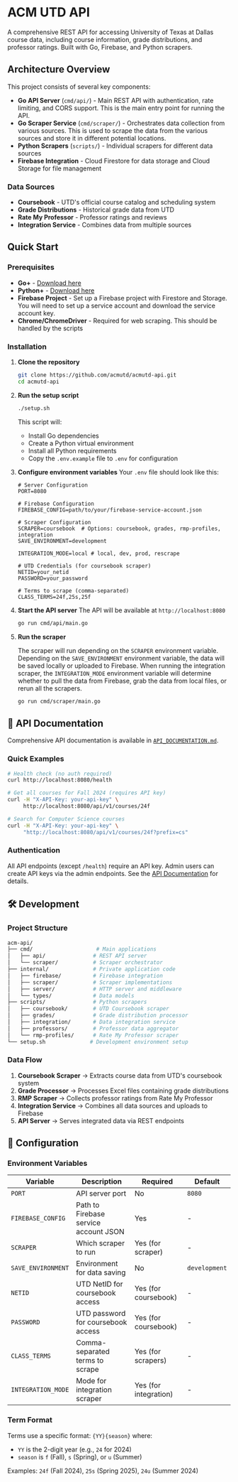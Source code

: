 # ACM UTD API

A comprehensive REST API for accessing University of Texas at Dallas course data, including course information, grade distributions, and professor ratings. Built with Go, Firebase, and Python scrapers.

## Architecture Overview

This project consists of several key components:

- **Go API Server** (`cmd/api/`) - Main REST API with authentication, rate limiting, and CORS support. This is the main entry point for running the API.
- **Go Scraper Service** (`cmd/scraper/`) - Orchestrates data collection from various sources. This is used to scrape the data from the various sources and store it in different potential locations.
- **Python Scrapers** (`scripts/`) - Individual scrapers for different data sources
- **Firebase Integration** - Cloud Firestore for data storage and Cloud Storage for file management

### Data Sources

- **Coursebook** - UTD's official course catalog and scheduling system
- **Grade Distributions** - Historical grade data from UTD
- **Rate My Professor** - Professor ratings and reviews
- **Integration Service** - Combines data from multiple sources

## Quick Start

### Prerequisites

- **Go+** - [Download here](https://golang.org/dl/)
- **Python+** - [Download here](https://www.python.org/downloads/)
- **Firebase Project** - Set up a Firebase project with Firestore and Storage. You will need to set up a service account and download the service account key.
- **Chrome/ChromeDriver** - Required for web scraping. This should be handled by the scripts

### Installation

1. **Clone the repository**

   ```bash
   git clone https://github.com/acmutd/acmutd-api.git
   cd acmutd-api
   ```

2. **Run the setup script**

   ```bash
   ./setup.sh
   ```

   This script will:
   - Install Go dependencies
   - Create a Python virtual environment
   - Install all Python requirements
   - Copy the `.env.example` file to `.env` for configuration

3. **Configure environment variables**
  Your `.env` file should look like this:

   ```env
   # Server Configuration
   PORT=8080

   # Firebase Configuration
   FIREBASE_CONFIG=path/to/your/firebase-service-account.json

   # Scraper Configuration
   SCRAPER=coursebook  # Options: coursebook, grades, rmp-profiles, integration
   SAVE_ENVIRONMENT=development

   INTEGRATION_MODE=local # local, dev, prod, rescrape

   # UTD Credentials (for coursebook scraper)
   NETID=your_netid
   PASSWORD=your_password

   # Terms to scrape (comma-separated)
   CLASS_TERMS=24f,25s,25f
   ```

4. **Start the API server**
The API will be available at `http://localhost:8080`

   ```bash
   go run cmd/api/main.go
   ```

5. **Run the scraper**

    The scraper will run depending on the `SCRAPER` environment variable.
    Depending on the `SAVE_ENVIRONMENT` environment variable, the data will be saved locally or uploaded to Firebase.
    When running the integration scraper, the `INTEGRATION_MODE` environment variable will determine whether to pull the data from Firebase, grab the data from local files, or rerun all the scrapers.

   ```bash
   go run cmd/scraper/main.go
   ```

## 📖 API Documentation

Comprehensive API documentation is available in [`API_DOCUMENTATION.md`](./API_DOCUMENTATION.md).

### Quick Examples

```bash
# Health check (no auth required)
curl http://localhost:8080/health

# Get all courses for Fall 2024 (requires API key)
curl -H "X-API-Key: your-api-key" \
     http://localhost:8080/api/v1/courses/24f

# Search for Computer Science courses
curl -H "X-API-Key: your-api-key" \
     "http://localhost:8080/api/v1/courses/24f?prefix=cs"
```

### Authentication

All API endpoints (except `/health`) require an API key. Admin users can create API keys via the admin endpoints. See the [API Documentation](./API_DOCUMENTATION.md) for details.

## 🛠️ Development

### Project Structure

```bash
acm-api/
├── cmd/                    # Main applications
│   ├── api/               # REST API server
│   └── scraper/           # Scraper orchestrator
├── internal/              # Private application code
│   ├── firebase/          # Firebase integration
│   ├── scraper/           # Scraper implementations
│   ├── server/            # HTTP server and middleware
│   └── types/             # Data models
├── scripts/               # Python scrapers
│   ├── coursebook/        # UTD Coursebook scraper
│   ├── grades/            # Grade distribution processor
│   ├── integration/       # Data integration service
│   ├── professors/        # Professor data aggregator
│   └── rmp-profiles/      # Rate My Professor scraper
└── setup.sh              # Development environment setup
```

### Data Flow

1. **Coursebook Scraper** → Extracts course data from UTD's coursebook system
2. **Grade Processor** → Processes Excel files containing grade distributions
3. **RMP Scraper** → Collects professor ratings from Rate My Professor
4. **Integration Service** → Combines all data sources and uploads to Firebase
5. **API Server** → Serves integrated data via REST endpoints

## 🔧 Configuration

### Environment Variables

| Variable | Description | Required | Default |
|----------|-------------|----------|---------|
| `PORT` | API server port | No | `8080` |
| `FIREBASE_CONFIG` | Path to Firebase service account JSON | Yes | - |
| `SCRAPER` | Which scraper to run | Yes (for scraper) | - |
| `SAVE_ENVIRONMENT` | Environment for data saving | No | `development` |
| `NETID` | UTD NetID for coursebook access | Yes (for coursebook) | - |
| `PASSWORD` | UTD password for coursebook access | Yes (for coursebook) | - |
| `CLASS_TERMS` | Comma-separated terms to scrape | Yes (for scrapers) | - |
| `INTEGRATION_MODE` | Mode for integration scraper | Yes (for integration) | - |

### Term Format

Terms use a specific format: `{YY}{season}` where:

- `YY` is the 2-digit year (e.g., `24` for 2024)
- `season` is `f` (Fall), `s` (Spring), or `u` (Summer)

Examples: `24f` (Fall 2024), `25s` (Spring 2025), `24u` (Summer 2024)
